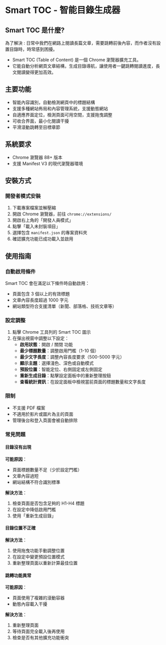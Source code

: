 # Smart TOC - 智能目錄生成器

## Smart TOC 是什麼?
為了解決 : 日常中我們在網路上閱讀長篇文章，需要跳轉前後內容，而作者沒有設置目錄時，時常感到困擾。
- Smart TOC (Table of Content) 是一個 Chrome 瀏覽器擴充工具。    
- 它能自動分析網頁文章結構，生成目錄導航，讓使用者一鍵跳轉閱讀進度，長文閱讀變得更加高效。


## 主要功能
- 智能內容識別，自動檢測網頁中的標題結構
- 支援多種網站佈局和內容管理系統，支援動態網站
- 自適應界面定位，檢測頁面可用空間，支援拖曳調整
- 可收合界面，最小化閱讀干擾
- 平滑滾動跳轉至目標章節


## 系統要求
- Chrome 瀏覽器 88+ 版本
- 支援 Manifest V3 的現代瀏覽器環境

## 安裝方式
### 開發者模式安裝
1. 下載專案檔案並解壓縮
2. 開啟 Chrome 瀏覽器，前往 `chrome://extensions/`
3. 開啟右上角的「開發人員模式」
4. 點擊「載入未封裝項目」
5. 選擇包含 `manifest.json` 的專案資料夾
6. 確認擴充功能已成功載入並啟用


## 使用指南
### 自動啟用條件
Smart TOC 會在滿足以下條件時自動啟用：
- 頁面包含 3 個以上的有效標題
- 文章內容長度超過 1000 字元
- 網站類型符合支援清單（新聞、部落格、技術文章等）

### 設定調整
1. 點擊 Chrome 工具列的 Smart TOC 圖示
2. 在彈出視窗中調整以下設定：
   - **啟用狀態**：開啟 / 關閉 功能
   - **最少標題數量**：調整啟用門檻（1-10 個）
   - **最少文字長度**：調整內容長度要求（500-5000 字元）
   - **顯示主題**：選擇淺色、深色或自動模式
   - **預設位置**：智能定位、右側固定或左側固定
   - **重新生成目錄**：點擊設定面板中的重新整理按鈕
   - **查看統計資訊**：在設定面板中檢視當前頁面的標題數量和文字長度




### 限制
- 不支援 PDF 檔案
- 不適用於影片或圖片為主的頁面
- 管理後台和登入頁面會被自動排除



### 常見問題
#### 目錄沒有出現
**可能原因**：
- 頁面標題數量不足（少於設定門檻）
- 文章內容過短
- 網站結構不符合識別標準

**解決方法**：
1. 檢查頁面是否包含足夠的 H1-H4 標題
2. 在設定中降低啟用門檻
3. 使用「重新生成目錄」

#### 目錄位置不正確
**解決方法**：
1. 使用拖曳功能手動調整位置
2. 在設定中變更預設位置模式
3. 重新整理頁面以重新計算最佳位置

#### 跳轉功能異常
**可能原因**：
- 頁面使用了複雜的滾動容器
- 動態內容載入干擾

**解決方法**：
1. 重新整理頁面
2. 等待頁面完全載入後再使用
3. 檢查是否有其他擴充功能衝突

